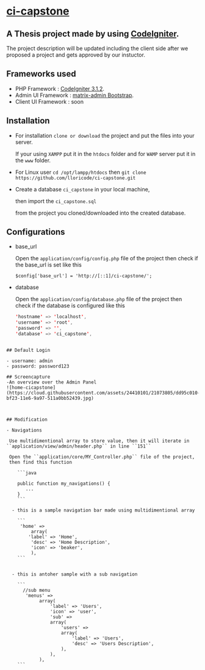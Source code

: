 # [ci-capstone](http://ci-capstone.lloricmayugagarcia.com/)
## A Thesis project made by using [CodeIgniter](http://codeigniter.com).

The project description will be updated including the client side after we proposed a project and gets approved by our instuctor.

## Frameworks used

* PHP Framework       : [CodeIgniter 3.1.2](http://codeigniter.com).
* Admin UI Framework  : [matrix-admin Bootstrap](http://matrixadmin.themedesigner.in/).
* Client UI Framework : soon


## Installation

- For installation ``clone or download`` the project and put the files into your server. 

	If your using ``XAMPP`` put it in the ``htdocs`` folder and for ``WAMP`` server put it in the ``www`` folder.

- For Linux user ``cd /opt/lampp/htdocs`` then ``git clone https://github.com/lloricode/ci-capstone.git``

- Create a database ``ci_capstone`` in your local machine, 

	then import the ``ci_capstone.sql`` 

	from the project you cloned/downloaded into the created database.


## Configurations

- base_url

    Open the ``application/config/config.php`` file of the project
    then check if the base_url is set like this 
    
    ``$config['base_url'] = 'http://[::1]/ci-capstone/';``

- database

    Open the ``application/config/database.php`` file of the project
    then check if the database is configured like this
    
    ```java
    'hostname' => 'localhost',
    'username' => 'root',
    'password' => '',
    'database' => 'ci_capstone',
```

## Default Login

- username: admin
- password: password123

## Screencapture
-An overview over the Admin Panel
![home-cicapstone](https://cloud.githubusercontent.com/assets/24410101/21073805/dd95c010-bf23-11e6-9a97-511a0bb52439.jpg)



## Modification

- Navigations

 Use multidimentional array to store value, then it will iterate in ``application/view/admin/header.php`` in line ``151`` 
 
 Open the ``application/core/MY_Controller.php`` file of the project,
 then find this function
 
    ```java
    
    public function my_navigations() {
       ...
    }
    ```

  - this is a sample navigation bar made using multidimentional array 

    ```    
     'home' =>
         array(
	    'label' => 'Home',
	     'desc' => 'Home Description',
	     'icon' => 'beaker',
         ),
    ```
    
    
  - this is antoher sample with a sub navigation 

    ```    
      //sub menu
       'menus' =>
            array(
                'label' => 'Users',
                'icon' => 'user',
                'sub' =>
                array(
                    'users' =>
                    array(
                        'label' => 'Users',
                        'desc' => 'Users Description',
                    ),
                ),
            ),
    ```
